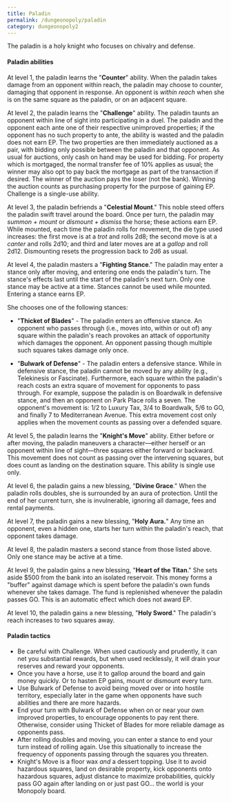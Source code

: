 ```yaml
---
title: Paladin
permalink: /dungeonopoly/paladin
category: dungeonopoly2
---
```

The paladin is a holy knight who focuses on chivalry and defense.

#### Paladin abilities

At level 1, the paladin learns the "**Counter**" ability. When the paladin takes damage from an opponent within reach, the paladin may choose to counter, damaging that opponent in response. An opponent is _within reach_ when she is on the same square as the paladin, or on an adjacent square.

At level 2, the paladin learns the "**Challenge**" ability. The paladin taunts an opponent within line of sight into participating in a duel. The paladin and the opponent each ante one of their respective unimproved properties; if the opponent has no such property to ante, the ability is wasted and the paladin does not earn EP. The two properties are then immediately auctioned as a pair, with bidding only possible between the paladin and that opponent. As usual for auctions, only cash on hand may be used for bidding. For property which is mortgaged, the normal transfer fee of 10% applies as usual; the winner may also opt to pay back the mortgage as part of the transaction if desired. The winner of the auction pays the loser (not the bank). Winning the auction counts as purchasing property for the purpose of gaining EP. Challenge is a single-use ability.

At level 3, the paladin befriends a "**Celestial Mount**." This noble steed offers the paladin swift travel around the board. Once per turn, the paladin may _summon + mount_ or _dismount + dismiss_ the horse; these actions earn EP. While mounted, each time the paladin rolls for movement, the die type used increases: the first move is at a _trot_ and rolls 2d8; the second move is at a _canter_ and rolls 2d10; and third and later moves are at a _gallop_ and roll 2d12. Dismounting resets the progression back to 2d6 as usual.

At level 4, the paladin masters a "**Fighting Stance**." The paladin may enter a stance only after moving, and entering one ends the paladin's turn. The stance's effects last until the start of the paladin's next turn. Only one stance may be active at a time. Stances cannot be used while mounted. Entering a stance earns EP.

She chooses one of the following stances:

* "**Thicket of Blades**" - The paladin enters an offensive stance. An opponent who passes through (i.e., moves into, within or out of) any square within the paladin's reach provokes an attack of opportunity which damages the opponent. An opponent passing though multiple such squares takes damage only once.

* "**Bulwark of Defense**" - The paladin enters a defensive stance. While in defensive stance, the paladin cannot be moved by any ability (e.g., Telekinesis or Fascinate). Furthermore, each square within the paladin's reach costs an extra square of movement for opponents to pass through. For example, suppose the paladin is on Boardwalk in defensive stance, and then an opponent on Park Place rolls a seven. The opponent's movement is: 1/2 to Luxury Tax, 3/4 to Boardwalk, 5/6 to GO, and finally 7 to Mediterranean Avenue. This extra movement cost only applies when the movement counts as passing over a defended square. 

At level 5, the paladin learns the "**Knight's Move**" ability. Either before or after moving, the paladin maneuvers a character—either herself or an opponent within line of sight—three squares either forward or backward. This movement does not count as passing over the intervening squares, but does count as landing on the destination square. This ability is single use only.

At level 6, the paladin gains a new blessing, "**Divine Grace**." When the paladin rolls doubles, she is surrounded by an aura of protection. Until the end of her current turn, she is invulnerable, ignoring all damage, fees and rental payments.

At level 7, the paladin gains a new blessing, "**Holy Aura.**" Any time an opponent, even a hidden one, starts her turn within the paladin's reach, that opponent takes damage.

At level 8, the paladin masters a second stance from those listed above. Only one stance may be active at a time.

At level 9, the paladin gains a new blessing, "**Heart of the Titan**." She sets aside $500 from the bank into an isolated reservoir. This money forms a "buffer" against damage which is spent before the paladin's own funds whenever she takes damage. The fund is replenished whenever the paladin passes GO. This is an automatic effect which does not award EP.

At level 10, the paladin gains a new blessing, "**Holy Sword**." The paladin's reach increases to two squares away.

#### Paladin tactics

* Be careful with Challenge. When used cautiously and prudently, it can net you substantial rewards, but when used recklessly, it will drain your reserves and reward your opponents.
* Once you have a horse, use it to gallop around the board and gain money quickly. Or to hasten EP gains, mount or dismount every turn.
* Use Bulwark of Defense to avoid being moved over or into hostile territory, especially later in the game when opponents have such abilities and there are more hazards.
* End your turn with Bulwark of Defense when on or near your own improved properties, to encourage opponents to pay rent there. Otherwise, consider using Thicket of Blades for more reliable damage as opponents pass.
* After rolling doubles and moving, you can enter a stance to end your turn instead of rolling again. Use this situationally to increase the frequency of opponents passing through the squares you threaten.
* Knight's Move is a floor wax _and_ a dessert topping. Use it to avoid hazardous squares, land on desirable property, kick opponents onto hazardous squares, adjust distance to maximize probabilities, quickly pass GO again after landing on or just past GO... the world is your Monopoly board.

